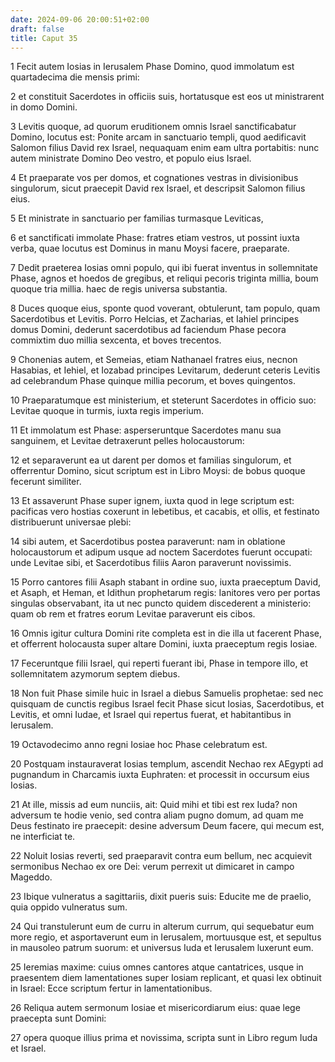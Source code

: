 ```yaml
---
date: 2024-09-06 20:00:51+02:00
draft: false
title: Caput 35
---
```





1 Fecit autem Iosias in Ierusalem Phase Domino, quod immolatum est quartadecima die mensis primi:

2 et constituit Sacerdotes in officiis suis, hortatusque est eos ut ministrarent in domo Domini.

3 Levitis quoque, ad quorum eruditionem omnis Israel sanctificabatur Domino, locutus est: Ponite arcam in sanctuario templi, quod aedificavit Salomon filius David rex Israel, nequaquam enim eam ultra portabitis: nunc autem ministrate Domino Deo vestro, et populo eius Israel.

4 Et praeparate vos per domos, et cognationes vestras in divisionibus singulorum, sicut praecepit David rex Israel, et descripsit Salomon filius eius.

5 Et ministrate in sanctuario per familias turmasque Leviticas,

6 et sanctificati immolate Phase: fratres etiam vestros, ut possint iuxta verba, quae locutus est Dominus in manu Moysi facere, praeparate.

7 Dedit praeterea Iosias omni populo, qui ibi fuerat inventus in sollemnitate Phase, agnos et hoedos de gregibus, et reliqui pecoris triginta millia, boum quoque tria millia. haec de regis universa substantia.

8 Duces quoque eius, sponte quod voverant, obtulerunt, tam populo, quam Sacerdotibus et Levitis. Porro Helcias, et Zacharias, et Iahiel principes domus Domini, dederunt sacerdotibus ad faciendum Phase pecora commixtim duo millia sexcenta, et boves trecentos.

9 Chonenias autem, et Semeias, etiam Nathanael fratres eius, necnon Hasabias, et Iehiel, et Iozabad principes Levitarum, dederunt ceteris Levitis ad celebrandum Phase quinque millia pecorum, et boves quingentos.

10 Praeparatumque est ministerium, et steterunt Sacerdotes in officio suo: Levitae quoque in turmis, iuxta regis imperium.

11 Et immolatum est Phase: asperseruntque Sacerdotes manu sua sanguinem, et Levitae detraxerunt pelles holocaustorum:

12 et separaverunt ea ut darent per domos et familias singulorum, et offerrentur Domino, sicut scriptum est in Libro Moysi: de bobus quoque fecerunt similiter.

13 Et assaverunt Phase super ignem, iuxta quod in lege scriptum est: pacificas vero hostias coxerunt in lebetibus, et cacabis, et ollis, et festinato distribuerunt universae plebi:

14 sibi autem, et Sacerdotibus postea paraverunt: nam in oblatione holocaustorum et adipum usque ad noctem Sacerdotes fuerunt occupati: unde Levitae sibi, et Sacerdotibus filiis Aaron paraverunt novissimis.

15 Porro cantores filii Asaph stabant in ordine suo, iuxta praeceptum David, et Asaph, et Heman, et Idithun prophetarum regis: Ianitores vero per portas singulas observabant, ita ut nec puncto quidem discederent a ministerio: quam ob rem et fratres eorum Levitae paraverunt eis cibos.

16 Omnis igitur cultura Domini rite completa est in die illa ut facerent Phase, et offerrent holocausta super altare Domini, iuxta praeceptum regis Iosiae.

17 Feceruntque filii Israel, qui reperti fuerant ibi, Phase in tempore illo, et sollemnitatem azymorum septem diebus.

18 Non fuit Phase simile huic in Israel a diebus Samuelis prophetae: sed nec quisquam de cunctis regibus Israel fecit Phase sicut Iosias, Sacerdotibus, et Levitis, et omni Iudae, et Israel qui repertus fuerat, et habitantibus in Ierusalem.

19 Octavodecimo anno regni Iosiae hoc Phase celebratum est.

20 Postquam instauraverat Iosias templum, ascendit Nechao rex AEgypti ad pugnandum in Charcamis iuxta Euphraten: et processit in occursum eius Iosias.

21 At ille, missis ad eum nunciis, ait: Quid mihi et tibi est rex Iuda? non adversum te hodie venio, sed contra aliam pugno domum, ad quam me Deus festinato ire praecepit: desine adversum Deum facere, qui mecum est, ne interficiat te.

22 Noluit Iosias reverti, sed praeparavit contra eum bellum, nec acquievit sermonibus Nechao ex ore Dei: verum perrexit ut dimicaret in campo Mageddo.

23 Ibique vulneratus a sagittariis, dixit pueris suis: Educite me de praelio, quia oppido vulneratus sum.

24 Qui transtulerunt eum de curru in alterum currum, qui sequebatur eum more regio, et asportaverunt eum in Ierusalem, mortuusque est, et sepultus in mausoleo patrum suorum: et universus Iuda et Ierusalem luxerunt eum.

25 Ieremias maxime: cuius omnes cantores atque cantatrices, usque in praesentem diem lamentationes super Iosiam replicant, et quasi lex obtinuit in Israel: Ecce scriptum fertur in lamentationibus.

26 Reliqua autem sermonum Iosiae et misericordiarum eius: quae lege praecepta sunt Domini:

27 opera quoque illius prima et novissima, scripta sunt in Libro regum Iuda et Israel.

